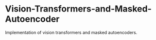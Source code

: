 # Vision-Transformers-and-Masked-Autoencoder
Implementation of vision transformers and masked autoencoders. 
